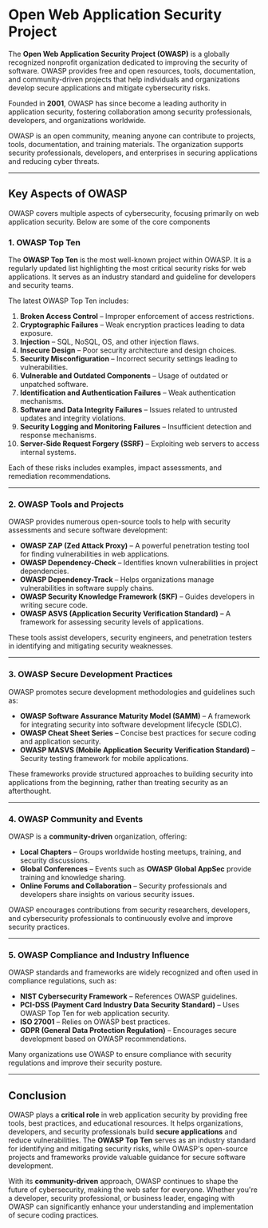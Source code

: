 # Open Web Application Security Project

The **Open Web Application Security Project (OWASP)** is a globally recognized nonprofit organization dedicated to improving the security of software. OWASP provides free and open resources, tools, documentation, and community-driven projects that help individuals and organizations develop secure applications and mitigate cybersecurity risks.

Founded in **2001**, OWASP has since become a leading authority in application security, fostering collaboration among security professionals, developers, and organizations worldwide.

OWASP is an open community, meaning anyone can contribute to projects, tools, documentation, and training materials. The organization supports security professionals, developers, and enterprises in securing applications and reducing cyber threats.

* * *

## **Key Aspects of OWASP**

OWASP covers multiple aspects of cybersecurity, focusing primarily on web application security. Below are some of the core components

### **1\. OWASP Top Ten**

The **OWASP Top Ten** is the most well-known project within OWASP. It is a regularly updated list highlighting the most critical security risks for web applications. It serves as an industry standard and guideline for developers and security teams.

The latest OWASP Top Ten includes:

1.  **Broken Access Control** – Improper enforcement of access restrictions.
2.  **Cryptographic Failures** – Weak encryption practices leading to data exposure.
3.  **Injection** – SQL, NoSQL, OS, and other injection flaws.
4.  **Insecure Design** – Poor security architecture and design choices.
5.  **Security Misconfiguration** – Incorrect security settings leading to vulnerabilities.
6.  **Vulnerable and Outdated Components** – Usage of outdated or unpatched software.
7.  **Identification and Authentication Failures** – Weak authentication mechanisms.
8.  **Software and Data Integrity Failures** – Issues related to untrusted updates and integrity violations.
9.  **Security Logging and Monitoring Failures** – Insufficient detection and response mechanisms.
10. **Server-Side Request Forgery (SSRF)** – Exploiting web servers to access internal systems.

Each of these risks includes examples, impact assessments, and remediation recommendations.

* * *

### **2\. OWASP Tools and Projects**

OWASP provides numerous open-source tools to help with security assessments and secure software development:

- **OWASP ZAP (Zed Attack Proxy)** – A powerful penetration testing tool for finding vulnerabilities in web applications.
- **OWASP Dependency-Check** – Identifies known vulnerabilities in project dependencies.
- **OWASP Dependency-Track** – Helps organizations manage vulnerabilities in software supply chains.
- **OWASP Security Knowledge Framework (SKF)** – Guides developers in writing secure code.
- **OWASP ASVS (Application Security Verification Standard)** – A framework for assessing security levels of applications.

These tools assist developers, security engineers, and penetration testers in identifying and mitigating security weaknesses.

* * *

### **3\. OWASP Secure Development Practices**

OWASP promotes secure development methodologies and guidelines such as:

- **OWASP Software Assurance Maturity Model (SAMM)** – A framework for integrating security into software development lifecycle (SDLC).
- **OWASP Cheat Sheet Series** – Concise best practices for secure coding and application security.
- **OWASP MASVS (Mobile Application Security Verification Standard)** – Security testing framework for mobile applications.

These frameworks provide structured approaches to building security into applications from the beginning, rather than treating security as an afterthought.

* * *

### **4\. OWASP Community and Events**

OWASP is a **community-driven** organization, offering:

- **Local Chapters** – Groups worldwide hosting meetups, training, and security discussions.
- **Global Conferences** – Events such as **OWASP Global AppSec** provide training and knowledge sharing.
- **Online Forums and Collaboration** – Security professionals and developers share insights on various security issues.

OWASP encourages contributions from security researchers, developers, and cybersecurity professionals to continuously evolve and improve security practices.

* * *

### **5\. OWASP Compliance and Industry Influence**

OWASP standards and frameworks are widely recognized and often used in compliance regulations, such as:

- **NIST Cybersecurity Framework** – References OWASP guidelines.
- **PCI-DSS (Payment Card Industry Data Security Standard)** – Uses OWASP Top Ten for web application security.
- **ISO 27001** – Relies on OWASP best practices.
- **GDPR (General Data Protection Regulation)** – Encourages secure development based on OWASP recommendations.

Many organizations use OWASP to ensure compliance with security regulations and improve their security posture.

* * *

## **Conclusion**

OWASP plays a **critical role** in web application security by providing free tools, best practices, and educational resources. It helps organizations, developers, and security professionals build **secure applications** and reduce vulnerabilities. The **OWASP Top Ten** serves as an industry standard for identifying and mitigating security risks, while OWASP's open-source projects and frameworks provide valuable guidance for secure software development.

With its **community-driven** approach, OWASP continues to shape the future of cybersecurity, making the web safer for everyone. Whether you're a developer, security professional, or business leader, engaging with OWASP can significantly enhance your understanding and implementation of secure coding practices.